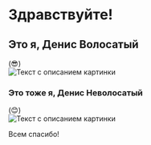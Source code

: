 # Здравствуйте!

## Это я, Денис Волосатый<br>
(:sunglasses:)<br>
<image src="photo_2022-09-13_19-49-22.jpg" alt="Текст с описанием картинки"><br>

### Это тоже я, Денис Неволосатый<br>
(:blush:)<br>
<image src="photo_2022-07-21_12-48-29.jpg" alt="Текст с описанием картинки"><br>

Всем спасибо!<br>